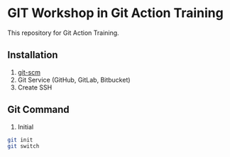 # GIT Workshop in Git Action Training

This repository for Git Action Training.

## Installation

1. [git-scm](https://git-scm.com/)
2. Git Service (GitHub, GitLab, Bitbucket)
3. Create SSH

## Git Command

1. Initial

```bash
git init
git switch
```